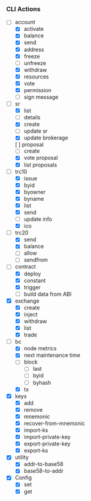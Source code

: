 
### CLI Actions
- [ ] account
  - [x] activate
  - [x] balance
  - [x] send
  - [x] address
  - [x] freeze
  - [ ] unfreeze
  - [x] withdraw
  - [x] resources
  - [x] vote
  - [x] permission
  - [ ] sign message

- [ ] sr
  - [x] list
  - [ ] details
  - [x] create
  - [ ] update sr
  - [x] update brokerage
  
  [ ] proposal
    - [ ] create
    - [x] vote proposal
    - [x] list proposals

- [ ] trc10
  - [x] issue
  - [x] byid
  - [x] byowner
  - [x] byname
  - [x] list
  - [x] send
  - [ ] update info
  - [x] ico

- [ ] trc20
  - [x] send
  - [x] balance
  - [ ] allow
  - [ ] sendfrom

- [ ] contract
  - [x] deploy
  - [x] constant
  - [x] trigger
  - [ ] build data from ABI

- [x] exchange
  - [x] create
  - [x] inject
  - [x] withdraw
  - [x] list
  - [x] trade

- [ ] bc
  - [x] node metrics
  - [x] next maintenance time
  - [ ] block
    - [ ] last
    - [ ] byid
    - [ ] byhash
  - [x] tx

- [x] keys
  - [x] add
  - [x] remove
  - [x] mnemonic
  - [x] recover-from-mnemonic
  - [x] import-ks
  - [x] import-private-key
  - [x] export-private-key
  - [x] export-ks

- [x] utility
  - [x] addr-to-base58
  - [x] base58-to-addr

- [x] Config
  - [x] set
  - [x] get